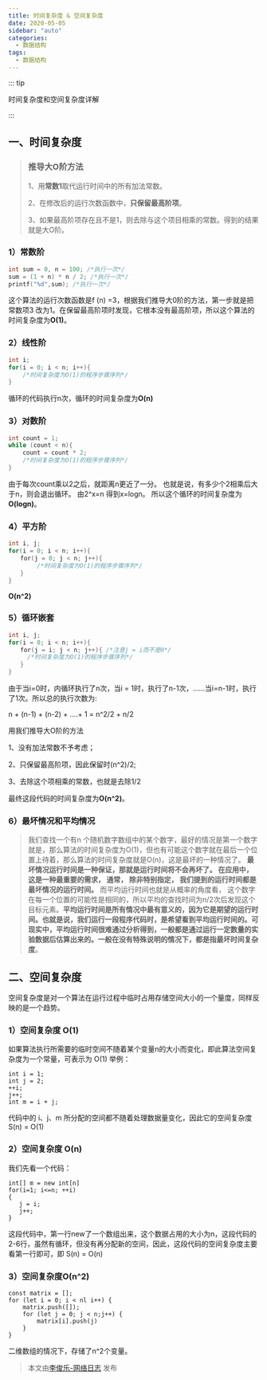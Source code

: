 ```yaml
---
title: 时间复杂度 & 空间复杂度
date: 2020-05-05
sidebar: "auto"
categories:
  - 数据结构
tags:
  - 数据结构
---
```


::: tip

时间复杂度和空间复杂度详解

:::

<!-- more -->
## 一、时间复杂度

> ### 推导大O阶方法
>
> 1、用**常数1**取代运行时间中的所有加法常数。
>
> 2、在修改后的运行次数函数中，**只保留最高阶项**。
>
> 3、如果最高阶项存在且不是1，则去除与这个项目相乘的常数。得到的结果就是大O阶。

### 1）常数阶

```C
int sum = 0, n = 100; /*执行一次*/
sum = (1 + n) * n / 2; /*执行一次*/
printf("%d",sum); /*执行一次*/
```

这个算法的运行次数函数是f (n) =3，根据我们推导大0阶的方法，第一步就是把常数项3 改为1。在保留最高阶项时发现，它根本没有最高阶项，所以这个算法的时间复杂度为**O(1)**。

### 2）线性阶

```c
int i;
for(i = 0; i < n; i++){
	/*时间复杂度为O(1)的程序步骤序列*/
}
```

循环的代码执行n次，循环的时间复杂度为**O(n)**

### 3）对数阶

```C
int count = 1;
while (count < n){
	count = count * 2;
    /*时间复杂度为O(1)的程序步骤序列*/
}
```

由于每次count乘以2之后，就距离n更近了一分。 也就是说，有多少个2相乘后大于n，则会退出循环。 由2^x=n 得到x=logn。 所以这个循环的时间复杂度为**O(logn)**。

### 4）平方阶

```c
int i, j;
for(i = 0; i < n; i++){
　　for(j = 0; j < n; j++){
		/*时间复杂度为O(1)的程序步骤序列*/
　　}
}
```

**O(n^2)**

### 5）循环嵌套

```c
int i, j;
for(i = 0; i < n; i++){
　　for(j = i; j < n; j++){ /*注意j = i而不是0*/
　　	/*时间复杂度为O(1)的程序步骤序列*/
　　}
}
```

由于当i=0时，内循环执行了n次，当i = 1时，执行了n-1次，……当i=n-1时，执行了1次。所以总的执行次数为:

n + (n-1) + (n-2) + ....+ 1 = n^2/2 + n/2

用我们推导大O阶的方法

1、没有加法常数不予考虑；

2、只保留最高阶项，因此保留时(n^2)/2;

3、去除这个项相乘的常数，也就是去除1/2

最终这段代码的时间复杂度为**O(n^2)**。

### 6）最坏情况和平均情况

>  我们查找一个有n 个随机数字数组中的某个数字，最好的情况是第一个数字就是，那么算法的时间复杂度为O(1)，但也有可能这个数字就在最后一个位置上待着，那么算法的时间复杂度就是O(n)，这是最坏的一种情况了。
>   **最坏情况运行时间是一种保证，那就是运行时间将不会再坏了。 在应用中，这是一种最重要的需求， 通常， 除非特别指定， 我们提到的运行时间都是最坏情况的运行时间。**
>   而平均运行时间也就是从概率的角度看， 这个数字在每一个位置的可能性是相同的，所以平均的查找时间为n/2次后发现这个目标元素。**平均运行时间是所有情况中最有意义的，因为它是期望的运行时间。**也就是说，我们运行一段程序代码时，是希望看到平均运行时间的。可现实中，平均运行时间很难通过分析得到，一般都是通过运行一定数量的实验数据后估算出来的。一般在没有特殊说明的情况下，都是指**最坏时间复杂度**。

## 二、空间复杂度

空间复杂度是对一个算法在运行过程中临时占用存储空间大小的一个量度，同样反映的是一个趋势。

### 1）空间复杂度 **O(1)**

如果算法执行所需要的临时空间不随着某个变量n的大小而变化，即此算法空间复杂度为一个常量，可表示为 O(1)
举例：

```text
int i = 1;
int j = 2;
++i;
j++;
int m = i + j;
```

代码中的 i、j、m 所分配的空间都不随着处理数据量变化，因此它的空间复杂度 S(n) = O(1)

### 2）空间复杂度 **O(n)**

我们先看一个代码：

```text
int[] m = new int[n]
for(i=1; i<=n; ++i)
{
   j = i;
   j++;
}
```

这段代码中，第一行new了一个数组出来，这个数据占用的大小为n，这段代码的2-6行，虽然有循环，但没有再分配新的空间，因此，这段代码的空间复杂度主要看第一行即可，即 S(n) = O(n)

### 3）空间复杂度**O(n^2)**

```
const matrix = [];
for (let i = 0; i < nl i++) {
	matrix.push([]);
	for (let j = 0; j < n;j++) {
		matrix[i].push(j)
	}
}
```

二维数组的情况下，存储了n^2个变量。

> 本文由[李俊乐-网络日志](https://dirtypool.top) 发布
